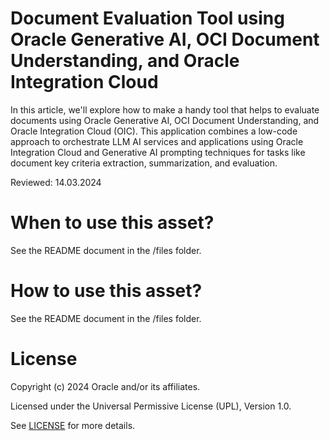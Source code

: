 # Document Evaluation Tool using Oracle Generative AI, OCI Document Understanding, and Oracle Integration Cloud

In this article, we'll explore how to make a handy tool that helps to evaluate documents using Oracle Generative AI, OCI Document Understanding, and Oracle Integration Cloud (OIC). 
This application combines a low-code approach to orchestrate LLM AI services and applications using Oracle Integration Cloud
and Generative AI prompting techniques for tasks like document key criteria extraction, summarization, and evaluation.

Reviewed: 14.03.2024
 
# When to use this asset?
 
See the README document in the /files folder.
 
# How to use this asset?
 
See the README document in the /files folder.
 
# License
 
Copyright (c) 2024 Oracle and/or its affiliates.
 
Licensed under the Universal Permissive License (UPL), Version 1.0.
 
See [LICENSE](https://github.com/oracle-devrel/technology-engineering/blob/main/LICENSE) for more details.

